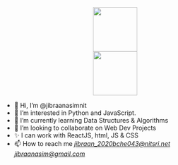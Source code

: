 <div id="header1" align="center">
  <img src="https://media.giphy.com/media/M9gbBd9nbDrOTu1Mqx/giphy.gif" width="100"/>
</div>
<div id="header2" align="center">
  <img src="https://3ulsmb4eg8vz37c0vz2si64j-wpengine.netdna-ssl.com/wp-content/uploads/2019/05/react-native-UX-design.gif" width="100"/>
</div>



- 👋 Hi, I’m @jibraanasimnit
- 👀 I’m interested in Python and JavaScript.
- 🌱 I’m currently learning Data Structures & Algorithms
- 💞️ I’m looking to collaborate on Web Dev Projects
- ✨ I can work with ReactJS, html, JS & CSS 
- 📫 How to reach me <i> jibraan_2020bche043@nitsri.net  </i> <i> jibraanasim@gmail.com </i>

<!---
jibraanasimnit/jibraanasimnit is a ✨ special ✨ repository because its `README.md` (this file) appears on your GitHub profile.
You can click the Preview link to take a look at your changes.
--->
